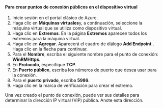 #### <a name="to-create-public-endpoints-on-the-virtual-device"></a>Para crear puntos de conexión públicos en el dispositivo virtual

1. Inicie sesión en el portal clásico de Azure.
2. Haga clic en **Máquinas virtuales**y, a continuación, seleccione la máquina virtual que se utiliza como dispositivo virtual.
3. Haga clic en **Extremos**. En la página **Extremos** aparecen todos los extremos para la máquina virtual.
4. Haga clic en **Agregar**. Aparecerá el cuadro de diálogo **Add Endpoint** . Haga clic en la flecha para continuar.
5. Para el **Nombre**, escriba el siguiente nombre para el punto de conexión: **WinRMHttps**.
6. En **Protocolo**, especifique **TCP**.
7. En **Puerto público**, escriba los números de puerto que desea usar para la conexión.
8. Para el **puerto privado**, escriba **5986**.
9. Haga clic en la marca de verificación para crear el extremo.

Una vez creado el punto de conexión, puede ver sus detalles para determinar la dirección IP virtual (VIP) pública. Anote esta dirección.



<!--HONumber=Nov16_HO3-->


